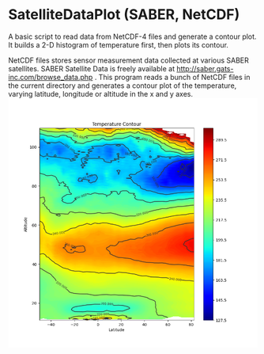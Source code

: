 # SatelliteDataPlot (SABER, NetCDF)
A basic script to read data from NetCDF-4 files and generate a contour plot. It builds a 2-D histogram of temperature first, then plots its contour.

NetCDF files stores sensor measurement data collected at various SABER satellites. SABER Satellite Data is freely available at http://saber.gats-inc.com/browse_data.php .
This program reads a bunch of NetCDF files in the current directory and generates a contour plot of the temperature, varying latitude, longitude or altitude in the x and y axes.
![An example contour plot](https://github.com/eyeabhi/SatelliteDataPlot/blob/master/Figure-contour.png)
